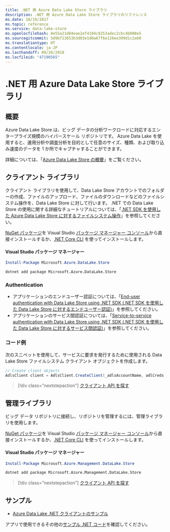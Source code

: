 ```yaml
---
title: .NET 用 Azure Data Lake Store ライブラリ
description: .NET 用 Azure Data Lake Store ライブラリのリファレンス
ms.date: 10/19/2017
ms.topic: reference
ms.service: data-lake-store
ms.openlocfilehash: 8e55a21d84eae2ef4104c8253adec2cbc4b008e5
ms.sourcegitcommit: 5d9b713653b3d03e1d0a67f6e126ee399d1c2a60
ms.translationtype: HT
ms.contentlocale: ja-JP
ms.lasthandoff: 09/26/2018
ms.locfileid: "47190565"
---
```

# <a name="azure-data-lake-store-libraries-for-net"></a>.NET 用 Azure Data Lake Store ライブラリ

## <a name="overview"></a>概要

Azure Data Lake Store は、ビッグ データの分析ワークロードに対応するエンタープライズ規模のハイパースケール リポジトリです。 Azure Data Lake を使用すると、運用分析や調査分析を目的として任意のサイズ、種類、および取り込み速度のデータを 1 か所でキャプチャすることができます。

詳細については、「[Azure Data Lake Store の概要](/azure/data-lake-store/data-lake-store-overview)」をご覧ください。

## <a name="client-library"></a>クライアント ライブラリ

クライアント ライブラリを使用して、Data Lake Store アカウントでのフォルダーの作成、ファイルのアップロード、ファイルのダウンロードなどのファイルシステム操作を、Data Lake Store に対して行います。  .NET での Data Lake Store の使用に関する詳細なチュートリアルについては、「[.NET SDK を使用した Azure Data Lake Store に対するファイルシステム操作](/azure/data-lake-store/data-lake-store-data-operations-net-sdk)」を参照してください。

[NuGet パッケージ](https://www.nuget.org/packages/Microsoft.Azure.Management.DataLake.Store)を Visual Studio [パッケージ マネージャー コンソール][PackageManager]から直接インストールするか、[.NET Core CLI][DotNetCLI] を使ってインストールします。

#### <a name="visual-studio-package-manager"></a>Visual Studio パッケージ マネージャー

```powershell
Install-Package Microsoft.Azure.DataLake.Store
```

```bash
dotnet add package Microsoft.Azure.DataLake.Store
```
### <a name="authentication"></a>Authentication

* アプリケーションのエンドユーザー認証については、「[End-user authentication with Data Lake Store using .NET SDK (.NET SDK を使用した Data Lake Store に対するエンドユーザー認証)](/azure/data-lake-store/data-lake-store-end-user-authenticate-net-sdk)」を参照してください。
* アプリケーションのサービス間認証については、「[Service-to-service authentication with Data Lake Store using .NET SDK (.NET SDK を使用した Data Lake Store に対するサービス間認証)](/azure/data-lake-store/data-lake-store-service-to-service-authenticate-net-sdk)」を参照してください。

### <a name="code-example"></a>コード例

次のスニペットを使用して、サービスに要求を発行するために使用される Data Lake Store ファイルシステム クライアント オブジェクトを作成します。

```csharp
// Create client objects
AdlsClient client = AdlsClient.CreateClient(_adlsAccountName, adlCreds);
```

> [!div class="nextstepaction"]
> [クライアント API を探す](/dotnet/api/overview/azure/datalakestore/client)


## <a name="management-library"></a>管理ライブラリ

ビッグ データ リポジトリに接続し、リポジトリを管理するには、管理ライブラリを使用します。

[NuGet パッケージ](https://www.nuget.org/packages/Microsoft.Azure.Management.DataLake.Store)を Visual Studio [パッケージ マネージャー コンソール][PackageManager]から直接インストールするか、[.NET Core CLI][DotNetCLI] を使ってインストールします。

#### <a name="visual-studio-package-manager"></a>Visual Studio パッケージ マネージャー

```powershell
Install-Package Microsoft.Azure.Management.DataLake.Store
```

```bash
dotnet add package Microsoft.Azure.Management.DataLake.Store
```

> [!div class="nextstepaction"]
> [クライアント API を探す](/dotnet/api/overview/azure/datalakestore/management)


## <a name="samples"></a>サンプル

* [Azure Data Lake .NET クライアントのサンプル](https://azure.microsoft.com/resources/samples/data-lake-dotnet-client/)

アプリで使用できるその他の[サンプル .NET コード](https://azure.microsoft.com/resources/samples/?platform=dotnet)を確認してください。

[PackageManager]: https://docs.microsoft.com/nuget/tools/package-manager-console
[DotNetCLI]: https://docs.microsoft.com/dotnet/core/tools/dotnet-add-package
